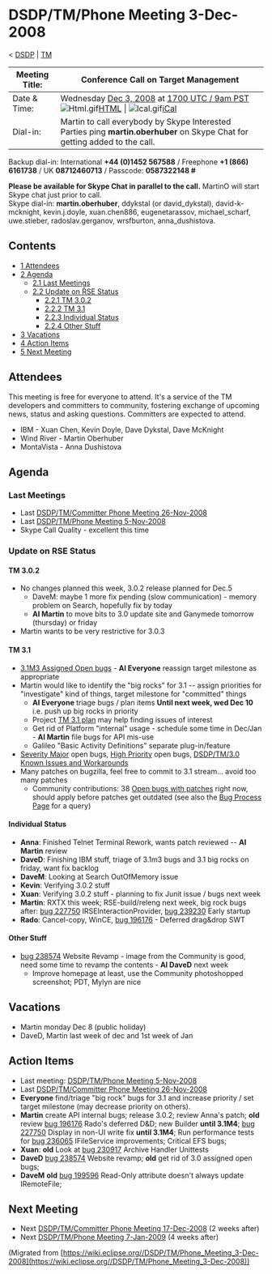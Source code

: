 

DSDP/TM/Phone Meeting 3-Dec-2008
================================

< [DSDP](/DSDP "DSDP")‎ | [TM](/DSDP/TM "DSDP/TM")

| Meeting Title: | **Conference Call on Target Management** |
| --- | --- |
| Date & Time: | Wednesday [Dec 3, 2008](/index.php?title=Dec_3,_2008&action=edit&redlink=1 "Dec 3, 2008 (page does not exist)") at [1700 UTC / 9am PST](http://www.timeanddate.com/worldclock/fixedtime.html?month=12&day=3&year=2008&hour=17&min=00&sec=0&p1=0)   ![Html.gif](https://raw.githubusercontent.com/wiki/eclipse-datatools/.github/images/Html.gif)[HTML](http://www.google.com/calendar/embed?src=vn70im36r00qeusu8nme50cils@group.calendar.google.com&ctz=Canada/Toronto) \| ![Ical.gif](https://raw.githubusercontent.com/wiki/eclipse-datatools/.github/images/Ical.gif)[iCal](http://www.google.com/calendar/ical/vn70im36r00qeusu8nme50cils@group.calendar.google.com/public/basic.ics) |
| Dial-in: | Martin to call everybody by Skype   Interested Parties ping **martin.oberhuber** on Skype Chat for getting added to the call. |

Backup dial-in: International **+44 (0)1452 567588** / Freephone **+1 (866) 6161738** / UK **08712460713** / Passcode: **0587322148 #**

**Please be available for Skype Chat in parallel to the call.** MartinO will start Skype chat just prior to call.  
Skype dial-in: **martin.oberhuber**, ddykstal (or david\_dykstal), david-k-mcknight, kevin.j.doyle, xuan.chen886, eugenetarassov, michael\_scharf, uwe.stieber, radoslav.gerganov, wrsfburton, anna_dushistova.  

  

Contents
--------

*   [1 Attendees](#Attendees)
*   [2 Agenda](#Agenda)
    *   [2.1 Last Meetings](#Last-Meetings)
    *   [2.2 Update on RSE Status](#Update-on-RSE-Status)
        *   [2.2.1 TM 3.0.2](#TM-3.0.2)
        *   [2.2.2 TM 3.1](#TM-3.1)
        *   [2.2.3 Individual Status](#Individual-Status)
        *   [2.2.4 Other Stuff](#Other-Stuff)
*   [3 Vacations](#Vacations)
*   [4 Action Items](#Action-Items)
*   [5 Next Meeting](#Next-Meeting)

Attendees
---------

This meeting is free for everyone to attend. It's a service of the TM developers and committers to community, fostering exchange of upcoming news, status and asking questions. Committers are expected to attend.

*   IBM - Xuan Chen, Kevin Doyle, Dave Dykstal, Dave McKnight
*   Wind River - Martin Oberhuber
*   MontaVista - Anna Dushistova

  

Agenda
------

### Last Meetings

*   Last [DSDP/TM/Committer Phone Meeting 26-Nov-2008](/DSDP/TM/Committer_Phone_Meeting_26-Nov-2008 "DSDP/TM/Committer Phone Meeting 26-Nov-2008")
*   Last [DSDP/TM/Phone Meeting 5-Nov-2008](/DSDP/TM/Phone_Meeting_5-Nov-2008 "DSDP/TM/Phone Meeting 5-Nov-2008")
*   Skype Call Quality - excellent this time

### Update on RSE Status

#### TM 3.0.2

*   No changes planned this week, 3.0.2 release planned for Dec.5
    *   DaveM: maybe 1 more fix pending (slow communication) - memory problem on Search, hopefully fix by today
    *   **AI Martin** to move bits to 3.0 update site and Ganymede tomorrow (thursday) or friday
*   Martin wants to be very restrictive for 3.0.3

#### TM 3.1

*   [3.1M3 Assigned Open bugs](https://bugs.eclipse.org/bugs/buglist.cgi?query_format=advanced&product=Target+Management&target_milestone=3.0&target_milestone=3.0.1&target_milestone=3.1+M2&target_milestone=3.1+M3&bug_status=UNCONFIRMED&bug_status=NEW&bug_status=ASSIGNED&bug_status=REOPENED&cmdtype=doit) \- **AI Everyone** reassign target milestone as appropriate
*   Martin would like to identify the "big rocks" for 3.1 -- assign priorities for "investigate" kind of things, target milestone for "committed" things
    *   **AI Everyone** triage bugs / plan items **Until next week, wed Dec 10** i.e. push up big rocks in priority
    *   Project [TM 3.1 plan](https://www.eclipse.org/projects/project-plan.php?projectid=dsdp.tm) may help finding issues of interest
    *   Get rid of Platform "internal" usage - schedule some time in Dec/Jan - **AI Martin** file bugs for API mis-use
    *   Galileo "Basic Activity Definitions" separate plug-in/feature
*   [Severity Major](https://bugs.eclipse.org/bugs/buglist.cgi?query_format=advanced&classification=DSDP&product=Target+Management&bug_status=UNCONFIRMED&bug_status=NEW&bug_status=ASSIGNED&bug_status=REOPENED&bug_severity=blocker&bug_severity=critical&bug_severity=major&cmdtype=doit) open bugs, [High Priority](https://bugs.eclipse.org/bugs/buglist.cgi?query_format=advanced&classification=DSDP&product=Target+Management&bug_status=UNCONFIRMED&bug_status=NEW&bug_status=ASSIGNED&bug_status=REOPENED&cmdtype=doit&field0-0-0=priority&type0-0-0=regexp&value0-0-0=P%5B12%5D&field0-0-1=bug_severity&type0-0-1=regexp&value0-0-1=blocker%7Ccritical%7Cmajor) open bugs, [DSDP/TM/3.0 Known Issues and Workarounds](/DSDP/TM/3.0_Known_Issues_and_Workarounds "DSDP/TM/3.0 Known Issues and Workarounds")
*   Many patches on bugzilla, feel free to commit to 3.1 stream... avoid too many patches
    *   Community contributions: 38 [Open bugs with patches](https://bugs.eclipse.org/bugs/buglist.cgi?query_format=advanced&classification=DSDP&product=Target+Management&bug_status=UNCONFIRMED&bug_status=NEW&bug_status=ASSIGNED&bug_status=REOPENED&cmdtype=doit&field0-0-0=attachments.ispatch&type0-0-0=equals&value0-0-0=1) right now, should apply before patches get outdated (see also the [Bug Process Page](https://www.eclipse.org/dsdp/tm/development/bug_process.php) for a query)

#### Individual Status

*   **Anna**: Finished Telnet Terminal Rework, wants patch reviewed -- **AI Martin** review
*   **DaveD**: Finishing IBM stuff, triage of 3.1m3 bugs and 3.1 big rocks on friday, want fix backlog
*   **DaveM**: Looking at Search OutOfMemory issue
*   **Kevin**: Verifying 3.0.2 stuff
*   **Xuan**: Verifying 3.0.2 stuff - planning to fix Junit issue / bugs next week
*   **Martin**: RXTX this week; RSE-build/releng next week, big rock bugs after: [bug 227750](https://bugs.eclipse.org/bugs/show_bug.cgi?id=227750) IRSEInteractionProvider, [bug 239230](https://bugs.eclipse.org/bugs/show_bug.cgi?id=239230) Early startup
*   **Rado**: Cancel-copy, WinCE, [bug 196176](https://bugs.eclipse.org/bugs/show_bug.cgi?id=196176) \- Deferred drag&drop SWT

#### Other Stuff

*   [bug 238574](https://bugs.eclipse.org/bugs/show_bug.cgi?id=238574) Website Revamp - image from the Community is good, need some time to revamp the contents - **AI DaveD** next week
    *   Improve homepage at least, use the Community photoshopped screenshot; PDT, Mylyn are nice

Vacations
---------

*   Martin monday Dec 8 (public holiday)
*   DaveD, Martin last week of dec and 1st week of Jan

Action Items
------------

*   Last meeting: [DSDP/TM/Phone Meeting 5-Nov-2008](/DSDP/TM/Phone_Meeting_5-Nov-2008 "DSDP/TM/Phone Meeting 5-Nov-2008")
*   Last [DSDP/TM/Committer Phone Meeting 26-Nov-2008](/DSDP/TM/Committer_Phone_Meeting_26-Nov-2008 "DSDP/TM/Committer Phone Meeting 26-Nov-2008")
*   **Everyone** find/triage "big rock" bugs for 3.1 and increase priority / set target milestone (may decrease priority on others).
*   **Martin** create API internal bugs; release 3.0.2; review Anna's patch; **old** review [bug 196176](https://bugs.eclipse.org/bugs/show_bug.cgi?id=196176) Rado's deferred D&D; new Builder **until 3.1M4**; [bug 227750](https://bugs.eclipse.org/bugs/show_bug.cgi?id=227750) Display in non-UI write fix **until 3.1M4**; Run performance tests for [bug 236065](https://bugs.eclipse.org/bugs/show_bug.cgi?id=236065) IFileService improvements; Critical EFS bugs;
*   **Xuan**: **old** Look at [bug 230917](https://bugs.eclipse.org/bugs/show_bug.cgi?id=230917) Archive Handler Unittests
*   **DaveD** [bug 238574](https://bugs.eclipse.org/bugs/show_bug.cgi?id=238574) Website revamp; **old** get rid of 3.0 assigned open bugs;
*   **DaveM** **old** [bug 199596](https://bugs.eclipse.org/bugs/show_bug.cgi?id=199596) Read-Only attribute doesn't always update IRemoteFile;

Next Meeting
------------

*   Next [DSDP/TM/Committer Phone Meeting 17-Dec-2008](/DSDP/TM/Committer_Phone_Meeting_17-Dec-2008 "DSDP/TM/Committer Phone Meeting 17-Dec-2008") (2 weeks after)
*   Next [DSDP/TM/Phone Meeting 7-Jan-2009](/DSDP/TM/Phone_Meeting_7-Jan-2009 "DSDP/TM/Phone Meeting 7-Jan-2009") (4 weeks after)


(Migrated from [https://wiki.eclipse.org//DSDP/TM/Phone_Meeting_3-Dec-2008](https://wiki.eclipse.org//DSDP/TM/Phone_Meeting_3-Dec-2008))